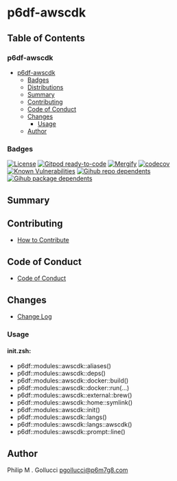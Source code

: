 # p6df-awscdk

## Table of Contents


### p6df-awscdk
- [p6df-awscdk](#p6df-awscdk)
  - [Badges](#badges)
  - [Distributions](#distributions)
  - [Summary](#summary)
  - [Contributing](#contributing)
  - [Code of Conduct](#code-of-conduct)
  - [Changes](#changes)
    - [Usage](#usage)
  - [Author](#author)

### Badges

[![License](https://img.shields.io/badge/License-Apache%202.0-yellowgreen.svg)](https://opensource.org/licenses/Apache-2.0)
[![Gitpod ready-to-code](https://img.shields.io/badge/Gitpod-ready--to--code-blue?logo=gitpod)](https://gitpod.io/#https://github.com/p6m7g8/p6df-awscdk)
[![Mergify](https://img.shields.io/endpoint.svg?url=https://gh.mergify.io/badges/p6m7g8/p6df-awscdk/&style=flat)](https://mergify.io)
[![codecov](https://codecov.io/gh/p6m7g8/p6df-awscdk/branch/master/graph/badge.svg?token=14Yj1fZbew)](https://codecov.io/gh/p6m7g8/p6df-awscdk)
[![Known Vulnerabilities](https://snyk.io/test/github/p6m7g8/p6df-awscdk/badge.svg?targetFile=package.json)](https://snyk.io/test/github/p6m7g8/p6df-awscdk?targetFile=package.json)
[![Gihub repo dependents](https://badgen.net/github/dependents-repo/p6m7g8/p6df-awscdk)](https://github.com/p6m7g8/p6df-awscdk/network/dependents?dependent_type=REPOSITORY)
[![Gihub package dependents](https://badgen.net/github/dependents-pkg/p6m7g8/p6df-awscdk)](https://github.com/p6m7g8/p6df-awscdk/network/dependents?dependent_type=PACKAGE)

## Summary

## Contributing

- [How to Contribute](CONTRIBUTING.md)

## Code of Conduct

- [Code of Conduct](CODE_OF_CONDUCT.md)

## Changes

- [Change Log](CHANGELOG.md)

### Usage

#### init.zsh:

- p6df::modules::awscdk::aliases()
- p6df::modules::awscdk::deps()
- p6df::modules::awscdk::docker::build()
- p6df::modules::awscdk::docker::run(...)
- p6df::modules::awscdk::external::brew()
- p6df::modules::awscdk::home::symlink()
- p6df::modules::awscdk::init()
- p6df::modules::awscdk::langs()
- p6df::modules::awscdk::langs::awscdk()
- p6df::modules::awscdk::prompt::line()


## Author

Philip M . Gollucci <pgollucci@p6m7g8.com>
